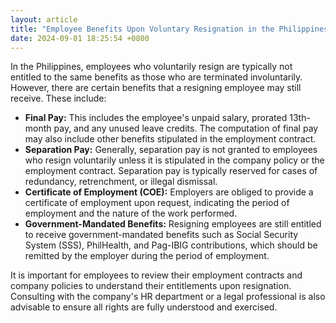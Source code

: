 ```yaml
---
layout: article
title: "Employee Benefits Upon Voluntary Resignation in the Philippines"
date: 2024-09-01 18:25:54 +0800
---
```


<p>In the Philippines, employees who voluntarily resign are typically not entitled to the same benefits as those who are terminated involuntarily. However, there are certain benefits that a resigning employee may still receive. These include:</p><ul><li><strong>Final Pay:</strong> This includes the employee's unpaid salary, prorated 13th-month pay, and any unused leave credits. The computation of final pay may also include other benefits stipulated in the employment contract.</li><li><strong>Separation Pay:</strong> Generally, separation pay is not granted to employees who resign voluntarily unless it is stipulated in the company policy or the employment contract. Separation pay is typically reserved for cases of redundancy, retrenchment, or illegal dismissal.</li><li><strong>Certificate of Employment (COE):</strong> Employers are obliged to provide a certificate of employment upon request, indicating the period of employment and the nature of the work performed.</li><li><strong>Government-Mandated Benefits:</strong> Resigning employees are still entitled to receive government-mandated benefits such as Social Security System (SSS), PhilHealth, and Pag-IBIG contributions, which should be remitted by the employer during the period of employment.</li></ul><p>It is important for employees to review their employment contracts and company policies to understand their entitlements upon resignation. Consulting with the company's HR department or a legal professional is also advisable to ensure all rights are fully understood and exercised.</p>
